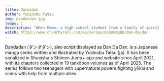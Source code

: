 ```yaml
---
title: Dandadan
author: Yukinobu Tatsu
img: dandandan.jpg
temps: 1
description: "When Momo, a high school student from a family of spirit mediums, meets her classmate Okarun, an occult fanatic, they argue. Momo believes in ghosts but not in aliens, while Okarun believes in aliens but not in ghosts. When it turns out that both phenomena are real, a hidden power awakens in Momo, and Okarun gains the power of a curse. Together, they must face the paranormal forces that threaten their world."
watch: https://www.crunchyroll.com/es/series/GG5H5XQ0D/dan-da-dan
---
```

Dandadan (ダンダダン), also script displayed as Dan Da Dan, is a Japanese manga series written and illustrated by Yukinobu Tatsu [ja]. It has been serialized in Shueisha's Shōnen Jump+ app and website since April 2021, with its chapters collected in 19 tankōbon volumes as of April 2025. The series follows two teenagers with supernatural powers fighting yōkai and aliens with help from multiple allies.
